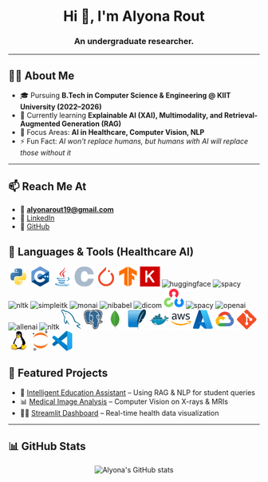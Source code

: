 

<h1 align="center">Hi 👋, I'm Alyona Rout</h1>
<h3 align="center">An undergraduate researcher.

---

## 👩‍💻 About Me  

- 🎓 Pursuing **B.Tech in Computer Science & Engineering @ KIIT University (2022–2026)**  
- 🌱 Currently learning **Explainable AI (XAI), Multimodality, and Retrieval-Augmented Generation (RAG)**  
- 🧠 Focus Areas: **AI in Healthcare, Computer Vision, NLP**  
- ⚡ Fun Fact: *AI won’t replace humans, but humans with AI will replace those without it*  

---

## 📫 Reach Me At  
- 📧 **alyonarout19@gmail.com**  
- 💼 [LinkedIn](https://www.linkedin.com/in/alyonarout/)  
- 🐙 [GitHub](https://github.com/alyonarout)  

## 🏥 Languages & Tools (Healthcare AI)  

<p align="left">
  <!-- Core Programming -->
  <img src="https://raw.githubusercontent.com/devicons/devicon/master/icons/python/python-original.svg" alt="python" width="40" height="40"/> 
  <img src="https://raw.githubusercontent.com/devicons/devicon/master/icons/cplusplus/cplusplus-original.svg" alt="cplusplus" width="40" height="40"/> 
  <img src="https://raw.githubusercontent.com/devicons/devicon/master/icons/java/java-original.svg" alt="java" width="40" height="40"/> 
  <img src="https://raw.githubusercontent.com/devicons/devicon/master/icons/c/c-original.svg" alt="c" width="40" height="40"/> 

  <!-- AI/ML & Deep Learning -->
  <img src="https://raw.githubusercontent.com/devicons/devicon/master/icons/pytorch/pytorch-original.svg" alt="pytorch" width="40" height="40"/> 
  <img src="https://raw.githubusercontent.com/devicons/devicon/master/icons/tensorflow/tensorflow-original.svg" alt="tensorflow" width="40" height="40"/> 
  <img src="https://raw.githubusercontent.com/devicons/devicon/master/icons/keras/keras-original.svg" alt="keras" width="40" height="40"/> 
  <img src="https://avatars.githubusercontent.com/u/25720743?s=200&v=4" alt="huggingface" width="40" height="40"/> 
  <img src="https://avatars.githubusercontent.com/u/656794?s=200&v=4" alt="spacy" width="40" height="40"/> 
  <img src="https://avatars.githubusercontent.com/u/27804?s=200&v=4" alt="nltk" width="40" height="40"/> 

  <!-- Medical Imaging -->
  <img src="https://avatars.githubusercontent.com/u/17165623?s=200&v=4" alt="simpleitk" width="40" height="40"/> 
  <img src="https://avatars.githubusercontent.com/u/31963106?s=200&v=4" alt="monai" width="40" height="40"/> 
  <img src="https://avatars.githubusercontent.com/u/33914219?s=200&v=4" alt="nibabel" width="40" height="40"/> 
  <img src="https://avatars.githubusercontent.com/u/1600381?s=200&v=4" alt="dicom" width="40" height="40"/> 
  <img src="https://raw.githubusercontent.com/devicons/devicon/master/icons/opencv/opencv-original.svg" alt="opencv" width="40" height="40"/> 

  <!-- Healthcare NLP -->
  <img src="https://avatars.githubusercontent.com/u/656794?s=200&v=4" alt="spacy" width="40" height="40"/> 
  <img src="https://avatars.githubusercontent.com/u/64069838?s=200&v=4" alt="openai" width="40" height="40"/> 
  <img src="https://avatars.githubusercontent.com/u/19872173?s=200&v=4" alt="allenai" width="40" height="40"/> 
  <img src="https://avatars.githubusercontent.com/u/27804?s=200&v=4" alt="nltk" width="40" height="40"/> 

  <!-- Databases (Healthcare & Imaging) -->
  <img src="https://raw.githubusercontent.com/devicons/devicon/master/icons/mysql/mysql-original.svg" alt="mysql" width="40" height="40"/> 
  <img src="https://raw.githubusercontent.com/devicons/devicon/master/icons/postgresql/postgresql-original.svg" alt="postgresql" width="40" height="40"/> 
  <img src="https://raw.githubusercontent.com/devicons/devicon/master/icons/mongodb/mongodb-original.svg" alt="mongodb" width="40" height="40"/> 
  <img src="https://raw.githubusercontent.com/devicons/devicon/master/icons/sqlite/sqlite-original.svg" alt="sqlite" width="40" height="40"/> 

  <!-- Cloud & Deployment -->
  <img src="https://raw.githubusercontent.com/devicons/devicon/master/icons/docker/docker-original.svg" alt="docker" width="40" height="40"/> 
  <img src="https://raw.githubusercontent.com/devicons/devicon/master/icons/amazonwebservices/amazonwebservices-original.svg" alt="aws" width="40" height="40"/> 
  <img src="https://raw.githubusercontent.com/devicons/devicon/master/icons/azure/azure-original.svg" alt="azure" width="40" height="40"/> 
  <img src="https://raw.githubusercontent.com/devicons/devicon/master/icons/googlecloud/googlecloud-original.svg" alt="gcp" width="40" height="40"/> 

  <!-- Tools -->
  <img src="https://raw.githubusercontent.com/devicons/devicon/master/icons/git/git-original.svg" alt="git" width="40" height="40"/> 
  <img src="https://raw.githubusercontent.com/devicons/devicon/master/icons/linux/linux-original.svg" alt="linux" width="40" height="40"/> 
  <img src="https://raw.githubusercontent.com/devicons/devicon/master/icons/jupyter/jupyter-original.svg" alt="jupyter" width="40" height="40"/> 
  <img src="https://raw.githubusercontent.com/devicons/devicon/master/icons/vscode/vscode-original.svg" alt="vscode" width="40" height="40"/> 
</p>


## 🌟 Featured Projects  

- 🤖 [Intelligent Education  Assistant](https://github.com/alyonarout/GPT-Versions) – Using RAG & NLP for student queries
- 📊 [Medical Image Analysis](https://github.com/alyonarout/ScanWise) – Computer Vision on X-rays & MRIs  
- 🧑‍💻 [Streamlit Dashboard](https://github.com/alyonarout/health-analytics) – Real-time health data visualization  


---

## 📊 GitHub Stats  
<p align="center">
  <img src="https://github-readme-stats.vercel.app/api?username=alyonarout&show_icons=true&theme=radical" alt="Alyona's GitHub stats" />
</p>


